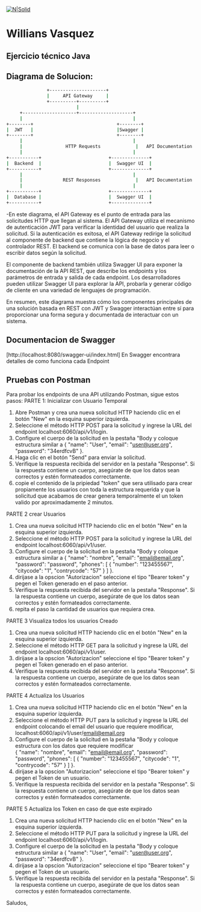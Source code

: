 [![N|Solid](https://www.nisum.com/hs-fs/hubfs/Full%20logo%20version%20color.png?width=199&height=1234&name=Full%20logo%20version%20color.png)](https://www.nisum.com/es/inicio)

# Willians Vasquez
## Ejercicio técnico Java




## Diagrama de Solucion:
```sh
               +---------------------+
               |     API Gateway     |
               +----------+----------+
                          |
     +--------------------+--------------------+
     |                                         |
+--------+                               +--------+
|  JWT   |                               |Swagger |
+--------+                               +--------+
     |                                         |
     |                HTTP Requests             |   API Documentation
     |                                         |
+-----------+                         +--------------+
|  Backend  |                         |  Swagger UI  |
+-----------+                         +--------------+
     |                                         |
     |               REST Responses             |   API Documentation
     |                                         |
+-----------+                         +--------------+
|  Database |                         |  Swagger UI  |
+-----------+                         +--------------+
```
-En este diagrama, el API Gateway es el punto de entrada para las solicitudes HTTP que llegan al sistema. El API Gateway utiliza el mecanismo de autenticación JWT para verificar la identidad del usuario que realiza la solicitud. Si la autenticación es exitosa, el API Gateway redirige la solicitud al componente de backend que contiene la lógica de negocio y el controlador REST. El backend se comunica con la base de datos para leer o escribir datos según la solicitud.

El componente de backend también utiliza Swagger UI para exponer la documentación de la API REST, que describe los endpoints y los parámetros de entrada y salida de cada endpoint. Los desarrolladores pueden utilizar Swagger UI para explorar la API, probarla y generar código de cliente en una variedad de lenguajes de programación.

En resumen, este diagrama muestra cómo los componentes principales de una solución basada en REST con JWT y Swagger interactúan entre sí para proporcionar una forma segura y documentada de interactuar con un sistema.
## Documentacion de Swagger 
[http://localhost:8080/swagger-ui/index.html]
En Swagger encontrara detalles de como funciona cada Endpoint

## Pruebas con Postman 
Para probar los endpoints de una API utilizando Postman, sigue estos pasos:
 PARTE 1: Inicializar con Usuario Temporal 
1. Abre Postman y crea una nueva solicitud HTTP haciendo clic en el botón "New" en la esquina superior izquierda.
2. Seleccione el método HTTP  POST para la solicitud y ingrese la URL del endpoint localhost:6060/api/v1/login.
3. Configure  el cuerpo de la solicitud  en la pestaña "Body y coloque estructura similar a 
 {
    "name": "User",
    "email": "user@user.org",
    "password": "34erdfcvB"
}.
4. Haga clic en el botón "Send" para enviar la solicitud.
5. Verifique la respuesta recibida del servidor en la pestaña "Response". Si la respuesta contiene un cuerpo, asegúrate de que los datos sean correctos y estén formateados correctamente.
6. copie el contenido de la pripiedad "token" que sera utilisado para crear propiamente los usuarios con toda la estructura requerida y que la solicitud que acabamos de crear genera temporalmente el un token valido por aproximadamente 2 minutos.

PARTE 2 crear Usuarios
1. Crea una nueva solicitud HTTP haciendo clic en el botón "New" en la esquina superior izquierda.
2. Seleccione el método HTTP  POST para la solicitud y ingrese la URL del endpoint localhost:6060/api/v1/user.
3. Configure  el cuerpo de la solicitud  en la pestaña "Body y coloque estructura similar a 
 {
"name": "nombre",
"email": "email@email.org",
"password": "password",
"phones": [
{
"number": "123455567",
"citycode": "1",
"contrycode": "57"
}
]
}.
4. dirijase a la opscion "Autorizacion" seleccione el tipo "Bearer token" y pegen el Token generado en el paso anterior.
5.  Verifique la respuesta recibida del servidor en la pestaña "Response". Si la respuesta contiene un cuerpo, asegúrate de que los datos sean correctos y estén formateados correctamente.
6.  repita el paso la cantidad de usuarios que requiera crea.

PARTE 3 Visualiza todos  los usuarios Creado
1. Crea una nueva solicitud HTTP haciendo clic en el botón "New" en la esquina superior izquierda.
2. Seleccione el método HTTP  GET para la solicitud y ingrese la URL del endpoint localhost:6060/api/v1/user.
4. dirijase a la opscion "Autorizacion" seleccione el tipo "Bearer token" y pegen el Token generado en el paso anterior.
5.  Verifique la respuesta recibida del servidor en la pestaña "Response". Si la respuesta contiene un cuerpo, asegúrate de que los datos sean correctos y estén formateados correctamente.

PARTE 4 Actualiza los Usuarios 
1. Crea una nueva solicitud HTTP haciendo clic en el botón "New" en la esquina superior izquierda.
2. Seleccione el método HTTP  PUT para la solicitud y ingrese la URL del endpoint colocando el email del usuario que requiere modificar,  localhost:6060/api/v1/user/email@email.org 
3.  Configure  el cuerpo de la solicitud  en la pestaña "Body y coloque estructura con los datos que requiere modificar  
 {
"name": "nombre",
"email": "email@email.org",
"password": "password",
"phones": [
{
"number": "123455567",
"citycode": "1",
"contrycode": "57"
}
]
}.
4. dirijase a la opscion "Autorizacion" seleccione el tipo "Bearer token" y pegen el Token de un usuario.
5.  Verifique la respuesta recibida del servidor en la pestaña "Response". Si la respuesta contiene un cuerpo, asegúrate de que los datos sean correctos y estén formateados correctamente.

PARTE 5 Actualiza los Token en caso de que este expirado  
1. Crea una nueva solicitud HTTP haciendo clic en el botón "New" en la esquina superior izquierda.
2. Seleccione el método HTTP  PUT para la solicitud y ingrese la URL del endpoint localhost:6060/api/v1/login.
3. Configure  el cuerpo de la solicitud  en la pestaña "Body y coloque estructura similar a 
 {
    "name": "User",
    "email": "user@user.org",
    "password": "34erdfcvB"
}.
4. dirijase a la opscion "Autorizacion" seleccione el tipo "Bearer token" y pegen el Token de un usuario.
5.  Verifique la respuesta recibida del servidor en la pestaña "Response". Si la respuesta contiene un cuerpo, asegúrate de que los datos sean correctos y estén formateados correctamente.

Saludos,



